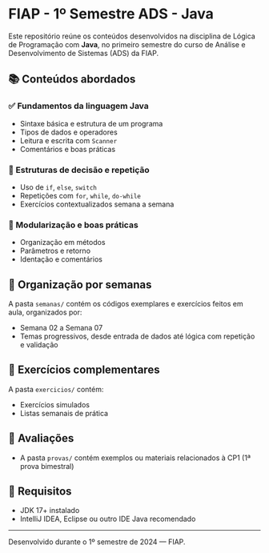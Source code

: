 # FIAP - 1º Semestre ADS - Java

Este repositório reúne os conteúdos desenvolvidos na disciplina de Lógica de Programação com **Java**, no primeiro semestre do curso de Análise e Desenvolvimento de Sistemas (ADS) da FIAP.

## 📚 Conteúdos abordados

### ✅ Fundamentos da linguagem Java
- Sintaxe básica e estrutura de um programa
- Tipos de dados e operadores
- Leitura e escrita com `Scanner`
- Comentários e boas práticas

### 🔀 Estruturas de decisão e repetição
- Uso de `if`, `else`, `switch`
- Repetições com `for`, `while`, `do-while`
- Exercícios contextualizados semana a semana

### 🧩 Modularização e boas práticas
- Organização em métodos
- Parâmetros e retorno
- Identação e comentários

## 📆 Organização por semanas

A pasta `semanas/` contém os códigos exemplares e exercícios feitos em aula, organizados por:
- Semana 02 a Semana 07
- Temas progressivos, desde entrada de dados até lógica com repetição e validação

## 📘 Exercícios complementares
A pasta `exercicios/` contém:
- Exercícios simulados
- Listas semanais de prática

## 📝 Avaliações
- A pasta `provas/` contém exemplos ou materiais relacionados à CP1 (1ª prova bimestral)

## 🚀 Requisitos
- JDK 17+ instalado
- IntelliJ IDEA, Eclipse ou outro IDE Java recomendado

---

Desenvolvido durante o 1º semestre de 2024 — FIAP.
